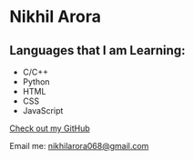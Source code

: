 # Nikhil Arora


## Languages that I am Learning:

- C/C++
- Python
- HTML
- CSS
- JavaScript


[Check out my GitHub](https://github.com/nikhilarora068)


Email me: nikhilarora068@gmail.com

